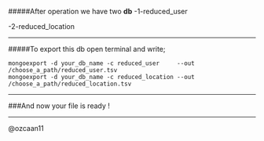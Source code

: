 #####After operation we have two **db**
-1-reduced_user

-2-reduced_location

-----------------------------------------------------------------------------------------

#####To export this db open terminal and write;

    mongoexport -d your_db_name -c reduced_user     --out /choose_a_path/reduced_user.tsv
    mongoexport -d your_db_name -c reduced_location --out /choose_a_path/reduced_location.tsv

-----------------------------------------------------------------------------------------

###And now your file is ready !

-----------------------------------------------------------------------------------------

@ozcaan11
